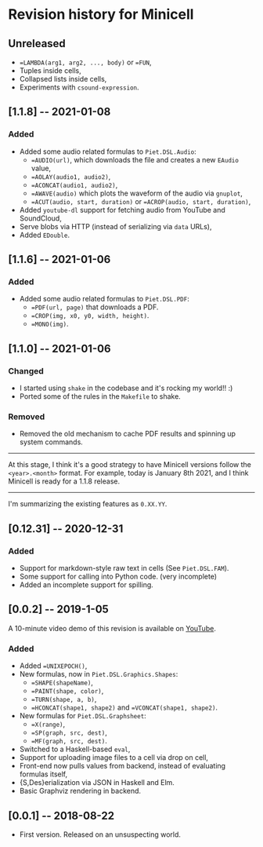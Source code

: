 # Revision history for Minicell

## Unreleased

* `=LAMBDA(arg1, arg2, ..., body)` or `=FUN`,
* Tuples inside cells,
* Collapsed lists inside cells,
* Experiments with `csound-expression`.

## [1.1.8] -- 2021-01-08

### Added

* Added some audio related formulas to `Piet.DSL.Audio`:
    * `=AUDIO(url)`, which downloads the file and creates a new `EAudio` value,
    * `=AOLAY(audio1, audio2)`,
    * `=ACONCAT(audio1, audio2)`,
    * `=AWAVE(audio)` which plots the waveform of the audio via `gnuplot`,
    * `=ACUT(audio, start, duration)` or `=ACROP(audio, start, duration)`,
* Added `youtube-dl` support for fetching audio from YouTube and SoundCloud,
* Serve blobs via HTTP (instead of serializing via `data` URLs),
* Added `EDouble`.

## [1.1.6] -- 2021-01-06

### Added

* Added some audio related formulas to `Piet.DSL.PDF`:
    * `=PDF(url, page)` that downloads a PDF.
    * `=CROP(img, x0, y0, width, height)`.
    * `=MONO(img)`.

## [1.1.0] -- 2021-01-06


### Changed

* I started using `shake` in the codebase and it's rocking my world!! :)
* Ported some of the rules in the `Makefile` to shake.

### Removed

* Removed the old mechanism to cache PDF results and spinning up system commands.

---

At this stage, I think it's a good strategy to have Minicell versions follow
the `<year>.<month>` format. For example, today is January 8th 2021, and I think
Minicell is ready for a 1.1.8 release.

---

I'm summarizing the existing features as `0.XX.YY`.

## [0.12.31] -- 2020-12-31

### Added

* Support for markdown-style raw text in cells (See `Piet.DSL.FAM`).
* Some support for calling into Python code. (very incomplete)
* Added an incomplete support for spilling.

## [0.0.2] -- 2019-1-05

A 10-minute video demo of this revision is available on [YouTube][1].

[1]: https://www.youtube.com/watch?v=NZo4cGzcSK0

### Added

* Added `=UNIXEPOCH()`,
* New formulas, now in `Piet.DSL.Graphics.Shapes`:
    * `=SHAPE(shapeName)`,
    * `=PAINT(shape, color)`,
    * `=TURN(shape, a, b)`,
    * `=HCONCAT(shape1, shape2)` and `=VCONCAT(shape1, shape2)`.
* New formulas for `Piet.DSL.Graphsheet`:
    * `=X(range)`,
    * `=SP(graph, src, dest)`,
    * `=MF(graph, src, dest)`.
* Switched to a Haskell-based `eval`,
* Support for uploading image files to a cell via drop on cell,
* Front-end now pulls values from backend, instead of evaluating formulas itself,
* {S,Des}erialization via JSON in Haskell and Elm.
* Basic Graphviz rendering in backend.

## [0.0.1] -- 2018-08-22

* First version. Released on an unsuspecting world.

